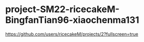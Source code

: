 # project-SM22-ricecakeM-BingfanTian96-xiaochenma131


https://github.com/users/ricecakeM/projects/2?fullscreen=true
